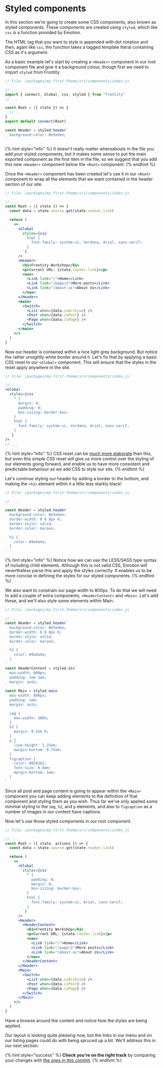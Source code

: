 # Styled components

In this section we're going to create some CSS components, also known as styled components. These components are created using `styled`, which like `css` is a function provided by Emotion.

The HTML tag that you want to style is appended with dot notation and then, again like `css`, the function takes a tagged template literal containing CSS as it's argument.

As a basic example let's start by creating a `<Header>` component in our root component file and give it a background colour, though first we need to import `styled` from Frontity.

```jsx
// File: /packages/my-first-theme/src/components/index.js

// ...
import { connect, Global, css, styled } from "frontity"
// ...

const Root = ({ state }) => {
  // ...
}
export default connect(Root)

const Header = styled.header`
  background-color: #e5edee;
`
```

{% hint style="info" %}
It doesn't really matter whereabouts in the file you add your styled components, but it makes some sense to put the main exported component as the first item in the file, so we suggest that you add this new `<Header>` component below the `<Root>` component.
{% endhint %}

Once the `<Header>` component has been created let's use it in our `<Root>` component to wrap all the elements that we want contained in the header section of our site.

```jsx
// File: /packages/my-first-theme/src/components/index.js

// ...
const Root = ({ state }) => {
  const data = state.source.get(state.router.link)

  return (
    <>
      <Global
        styles={css`
          html {
            font-family: system-ui, Verdana, Arial, sans-serif;
          }
        `}
      />
      <Header>
        <h1>Frontity Workshop</h1>
        <p>Current URL: {state.router.link}</p>
        <nav>
          <Link link="/">Home</Link>
          <Link link="/page/2">More posts</Link>
          <Link link="/about-us">About Us</Link>
        </nav>
      </Header>
      <main>
        <Switch>
          <List when={data.isArchive} />
          <Post when={data.isPost} />
          <Page when={data.isPage} />
        </Switch>
      </main>
    </>
  )
}
```

Now our header is contained within a nice light grey background. But notice the rather unsightly white border around it. Let's fix that by applying a basic CSS reset to our `<Global>` component. This will ensure that the styles in the reset apply anywhere in the site.

```jsx
// File: /packages/my-first-theme/src/components/index.js

// ...
<Global
  styles={css`
    * {
      margin: 0;
      padding: 0;
      box-sizing: border-box;
    }
    html {
      font-family: system-ui, Verdana, Arial, sans-serif;
    }
  `}
/>
// ...
```

{% hint style="info" %}
CSS reset can be [much more elaborate](https://meyerweb.com/eric/tools/css/reset/) than this, but even this simple CSS reset will give us more control over the styling of our elements going forward, and enable us to have more consistent and predictable behaviour as we add CSS to style our site.
{% endhint %}

Let's continue styling our header by adding a border to the bottom, and making the `<h1>` element within it a little less starkly black!

```jsx
// File: /packages/my-first-theme/src/components/index.js

// ...

const Header = styled.header`
  background-color: #e5edee;
  border-width: 0 0 8px 0;
  border-style: solid;
  border-color: maroon;

  h1 {
    color: #4a4a4a;
  }
`
```

{% hint style="info" %}
Notice how we can use the LESS/SASS type syntax of including child elements. Although this is not valid CSS, Emotion will nevertheless parse this and apply the styles correctly. It enables us to be more concise in defining the styles for our styled components.
{% endhint %}

We also want to constrain our page width to 800px. To do that we will need to add a couple of extra components, `<HeaderContent>` and `<Main>`. Let's add these, and we'll also style some elements within Main.

```jsx
// File: /packages/my-first-theme/src/components/index.js

// ...
const Header = styled.header`
  background-color: #e5edee;
  border-width: 0 0 8px 0;
  border-style: solid;
  border-color: maroon;

  h1 {
    color: #4a4a4a;
  }
`
const HeaderContent = styled.div`
  max-width: 800px;
  padding: 2em 1em;
  margin: auto;
`
const Main = styled.main`
  max-width: 800px;
  padding: 1em;
  margin: auto;

  img {
    max-width: 100%;
  }
  h2 {
    margin: 0.5em 0;
  }
  p {
    line-height: 1.25em;
    margin-bottom: 0.75em;
  }
  figcaption {
    color: #828282;
    font-size: 0.8em;
    margin-bottom: 1em;
  }
`
```

Since all post and page content is going to appear within the `<Main>` component you can keep adding elements to the definition of that component and styling them as you wish. Thus far we've only applied some minimal styling to the `img`, `h2`, and `p` elements, and also to `figcaption` as a number of images in our content have captions.

Now let's use those styled components in our root component.

```jsx
// File: /packages/my-first-theme/src/components/index.js

// ...
const Root = ({ state, actions }) => {
  const data = state.source.get(state.router.link)

  return (
    <>
      <Global
        styles={css`
          * {
            padding: 0;
            margin: 0;
            box-sizing: border-box;
          }
          html {
            font-family: system-ui, Arial, sans-serif;
          }
        `}
      />
      <Header>
        <HeaderContent>
          <h1>Frontity Workshop</h1>
          <p>Current URL: {state.router.link}</p>
          <nav>
            <Link link="/">Home</Link>
            <Link link="/page/2">More posts</Link>
            <Link link="/about-us">About Us</Link>
          </nav>
        </HeaderContent>
      </Header>
      <Main>
        <Switch>
          <List when={data.isArchive} />
          <Post when={data.isPost} />
          <Page when={data.isPage} />
        </Switch>
      </Main>
    </>
  )
}
```

Have a browse around the content and notice how the styles are being applied.

Our layout is looking quite pleasing now, but the links in our menu and on our listing pages could do with being spruced up a bit. We'll address this in our next section.

{% hint style="success" %}
**Check you're on the right track** by comparing your changes with [the ones in this commit](https://github.com/frontity-demos/tutorial-hello-frontity/commit/f60108be7953ec63ce8fe16b7c2c4da922f12978).
{% endhint %}
